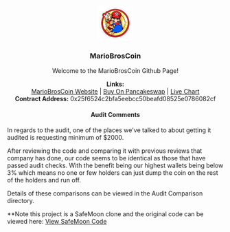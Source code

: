 <br />
<p align="center">
    <img src="MarioBrosCoin-logo.jpg" alt="Logo" width="80" height="80">
  </a>

  <h3 align="center">MarioBrosCoin</h3>

  <p align="center">
    Welcome to the MarioBrosCoin Github Page!
    <br />
  </p>
  <p align="center">
  <b>Links:</b>
  <br>
  <a href="https://www.mariobros.info/">MarioBrosCoin Website</a> |
  <a href="https://v1exchange.pancakeswap.finance/#/swap?outputCurrency=0x25f6524c2bfa5eebcc50beafd08525e0786082cf">Buy On Pancakeswap</a> |
  <a href="https://poocoin.app/tokens/0x25f6524c2bfa5eebcc50beafd08525e0786082cf">Live Chart</a>
    <br />
  <b>Contract Address:</b> 0x25f6524c2bfa5eebcc50beafd08525e0786082cf
    <br />
    <h4 align="center">Audit Comments</h4>
      <p align="center"> 

In regards to the audit, one of the places we've talked to about getting it audited is requesting minimum of $2000.

After reviewing the code and comparing it with previous reviews that company has done, our code seems to be identical as those that have passed audit checks. With the benefit being our highest wallets being below 3% which means no one or few holders can just dump the coin on the rest of the holders and run off.

Details of these comparisons can be viewed in the Audit Comparison directory.

**Note this project is a SafeMoon clone and the original code can be viewed here: 
<a href="https://github.com/safemoonprotocol/Safemoon.sol/blob/main/Safemoon.sol">View SafeMoon Code</a>

</p>
</p>
</p>

